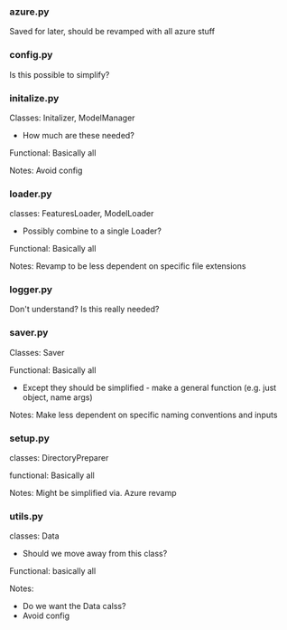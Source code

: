 

### azure.py
Saved for later, should be revamped with all azure stuff

### config.py
Is this possible to simplify?

### initalize.py
Classes: Initalizer, ModelManager
 - How much are these needed?

Functional: Basically all

Notes: Avoid config

### loader.py
classes: FeaturesLoader, ModelLoader
 - Possibly combine to a single Loader?

Functional: Basically all

Notes: Revamp to be less dependent on specific file extensions

### logger.py
Don't understand? Is this really needed?

### saver.py
Classes: Saver

Functional: Basically all
 - Except they should be simplified - make a general function (e.g. just object, name args)

Notes: Make less dependent on specific naming conventions and inputs

### setup.py
classes: DirectoryPreparer

functional: Basically all

Notes: Might be simplified via. Azure revamp

### utils.py
classes: Data
 - Should we move away from this class?

Functional: basically all

Notes:
 - Do we want the Data calss?
 - Avoid config